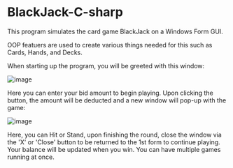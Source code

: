 # BlackJack-C-sharp

This program simulates the card game BlackJack on a Windows Form GUI.

OOP featuers are used to create various things needed for this such as Cards, Hands, and Decks.

When starting up the program, you will be greeted with this window:

![image](https://user-images.githubusercontent.com/95401100/195230537-02267ed5-5969-4398-88c8-bb5ec9bed3c5.png)

Here you can enter your bid amount to begin playing. Upon clicking the button, the amount will be deducted and a new window will pop-up with the game:

![image](https://user-images.githubusercontent.com/95401100/195230705-0e04e92a-5085-4ca4-8514-c38d395e8785.png)

Here, you can Hit or Stand, upon finishing the round, close the window via the 'X' or 'Close' button to be returned to the 1st form to continue playing. Your balance will be updated when you win. You can have multiple games running at once.
